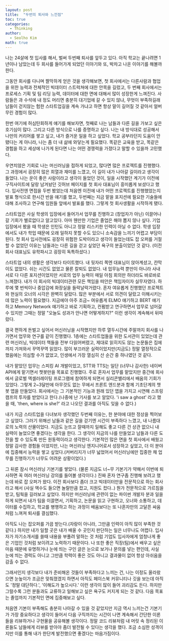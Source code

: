 ```yaml
---
layout: post
title:  "두번의 퇴사와 느낀점"
toc: true
categories: 
  - Thinking
author:
  - Seolho Kim
math: true
---
```

나는 24살에 첫 입사를 해서, 벌써 두번째 퇴사를 앞두고 있다. 아직 학교는 끝나려면 1년이나 남았는데 두 회사를 들어가게 되었던 이야기와 또, 박차고 나온 이야기를 해볼까 한다.

그동안 회사를 다니며 짤막하게 얻은 것을 생각해보면,
첫 회사에서는 다른사람과 협업을 위한 능력과 전체적인 빅데이터 스트럭쳐에 대한 안목을 길렀고, 두 번째 회사에서는 프로세스 기획 및 팀 리딩 능력, 데이터에 대한 면에 대해서 많이 성장한게 느껴진다.
사람들은 과 수석에 내 정도 머리면 충분히 대기업에 갈 수 있지 않냐, 무엇이 부족하길래 남들이 걷지않는 험한 스타트업길을 계속 가냐고 하면 항상 말이 길어질 것 같아서 얼버무린 경험이 많다.

한번 여기에 허심탄회하게 얘기를 해보자면, 첫째로 나는 남들과 다른 길을 가보고 싶은 호기심이 많다. 그리고 다른 방식으로 나를 증명하고 싶다. 나는 내 방식대로 성공해서 나만의 커리어를 쌓고 싶고, 내가 즐거운 일을 하고 싶었다. 학교 공부라던지 도움이 안됐다는 게 아니라, 나는 좀 더 내 삶에 와닿는게 필요했다. 똑같은 교육을 받고, 똑같은 경험을 하고 세상에 나가게 된다면 나는 어떤 경쟁력을 가졌다고 말할 수 있을까 고민했다. 

우연치않은 기회로 나는 머신러닝을 접하게 되었고, 많다면 많은 프로젝트를 진행했다. 그 과정에서 굉장히 많은 희열과 재미를 느꼈고, 이 길이 내가 나아갈 길이라고 생각이 들었다. 나는 운이 좋은 사람이라고 생각이 들었던 것이, 일을 시작했던 계기가 이전에 구직사이트에 달랑 남겨놨던 깃허브 페이지를 첫 회사 대표님이 흥미롭게 보셨다고 했다. 입사전엔 면접을 두번 봤었는데 처음엔 이전에 내가 어떤 프로젝트를 진행했었는지 발표 형식으로 한시간 반을 얘기를 했고, 두번째는 지금 맡을 포지션에 필요한 기술들에 대해 조사하고 연구해 임원들 앞에서 발표를 했다. 그렇게 첫 회사생활을 시작하게 됐다.

스타트업은 사실 학생의 입장에서 들어가서 업무를 진행하고 (창업자가 아닌) 이끌어나갈 기회가 별로없다고 알고있다. 아마 웬만한 기업은 졸업은 해야 뽑지 않나 싶다. 기업 입장에서 봤을 때 학생은 인턴도 아니고 정말 리스키한 인력이 아닐 수 없다. 학생 입장에서도 내가 학업 때문에 오래 일하지 못할 수도 있으니 소속감을 느끼기 어렵고 부담이 된다. 첫 회사 입사전에도 굉장히 위험한 도박이라고 생각이 들었는데도 잡 오퍼를 거절할 수 없었던 이유는 남들과는 다른 길을 걷고 싶었던 욕구의 분출이었던 것 같다. (이전 회사 대표님도 유학파시고 굉장히 독특하셨다.)

스타트업 내의 생활은 생각보다 타이트했다. 내 뒷자리 쪽엔 대표님이 앉아계셨고, 칸막이도 없었다. 쉬는 시간도 없었고 물론 칼퇴도 없었다. 내 업무능력
뿐만이 아니라 사내 서로 다 다른 포지션이었지만 서로의 업무 능력이 매일 아침 회의만 하더라도 바로바로 느껴졌다. 내가 이 회사의 빅데이터관련 모든 책임을 떠안은 책임자이자 실무자였다. 하루에 몇 번씩이나 중압감에 화장실을 들락날락거렸다. 혼자 여유롭게 진행했던 프로젝트와 현실의 오너의 시각은 완벽히 달랐다. 많은 부분에서 서로 의견이 달랐고 이해시키는데 많은 노력이 필요했다. 지금에야 아주 조금~ 여유롭게 ELMO 얘기하고 BERT 얘기하고 Memory Network 얘기하고 바로 기획하고, 컨펌받고 연구하면서 업무로 넘어갈 수 있지만 그때는 정말 "오늘도 성과가 안나면 어떻게하지?" 이런 생각이 계속해서 뒤따랐다.

결국 편하게 돈벌고 싶어서 머신러닝을 시작했지만 하루 열두시간에 주말까지 회사를 나가면서 업무와 연구를 같이 진행했다. 1층에는 스타트업들을 위한 도서관이 있었는데 관련 머신러닝, 빅데이터 책들을 전부 다읽어버렸고, 제대로 읽히지도 않는 논문들은 집에까지 가져와서 꾸역꾸역 읽었다. 많이 부끄러운 실력이었지만(지금도) 정말 열정적으로 했음에는 의심할 수가 없었고, 인생에서 가장 열심히 산 순간 중 하나였던 것 같다.

내가 맡았던 업무는 스피킹 AI 개발이었고, STT와 TTS는 일단 (너무나 감사한) 네이버API에게 맡기면서 챗봇만을 목표로 진행했다. 주로 혼자서 업무를 맡았지만 중간에 회사에서 글로벌 엑셀러레이팅 프로그램에 참여하게 되면서 실리콘밸리에서 배움의 기회가 있었다. 그렇게 2~3달만에 아무것도 없는 무에서 프론트 엔드분과 함께 기초단계의 챗봇 앱을 만들었다. 회사에서는 그 기본적인 기능과 원래 있던 앱을 가지고 시연해 스프링캠프의 투자를 받았다고 한다.(나중에 난 기사를 보고 알았다. 'i saw a ghost' 라고 했을 때, 'then, where is she?' 라고 나오던 결과를 아직도 잊을 수 없다.)

내가 지금 스타트업을 다녀보자 생각했던 두번째 이유는, 한 분야에 대한 정상을 찍어보고 싶었다. 그러기 위해선 남들과 같은 길을 걷기엔 시간이 부족하다 느꼈고, 내 나름대로의 노력의 산물이었다. 지금도 눈뜨고 잘때까지 일해도 좋고 다른 건 상관 없으니 내 실력이 늘었으면 좋겠다는 생각을 한다. 그 생각이 지금의 나를 만들었고 남들과 다른 도전을 할 수 있도록 만든 원동력이라고 생각한다. 기본적인 많은 면을 첫 회사에서 배웠고 정말 감사한 경험들 이었지만, 나는 머신러닝 엔지니어로서 성장하고 싶었고, 더 이 분야에 집중해서 능력을 쌓고 싶었다.(커버리지가 너무 넓었어서 머신러닝에만 집중한 채 업무를 진행하기가 너무도 어려운 상황이었다.)

그 뒤론 잠시 머신러닝 기본기를 쌓았다. (물론 지금도 너~무 기본기가 약해서 이번에 퇴사하면 꼭 여러 머신러닝 강의를 들어볼 생각이다.) 진짜 혼자 연구좀 진행해 보려고 했는데 바로 잡 오퍼가 왔다. 이전 회사보다 좀더 크고 빅데이터만을 전문적으로 하는 회사라고 해서 (사실 액수도 들으면 놀랄만큼 컸고, 지원도 컸다..) 뭔가 전문적으로 가르침을 받고, 팀웍을 길러보고 싶었다. 하지만 머신러닝에 관련이 없는 파이썬 개발자 분과 일을 하게 되면서 내가 팀을 이끌면서, 기획하고, 논문을 읽고 구현하고, 오너와 소통하고, 데이터를 수집하고, 학교를 병행하고 하는 과정이 배움보다는 또 나혼자만의 고달픈 싸움처럼 느껴져 퇴사를 결심했다.

아직도 나는 잡오퍼를 가끔 받는다.(자랑이 아니라, 그만큼 인력이 아직 많이 부족한 것 같다.) 하지만 내가 일할 곳은 내가 배울 수  곳인지 판단하는 일은 너무나도 어렵다. 입사자가 자기소개서를 쓸때 내용을 부풀려 말하는 것 처럼 기업도 입사자에게 엄청나게 좋은 기업인 것처럼 보이려고 노력하기 때문이다. 나 또한 좋은 직장(팀)에서 배우고 싶은 마음 때문에 유명하거나 눈에 띄는 구인 글은 눈으로 보거나 문의를 넣는 편인데, 사실 눈에 띄는 경력도 아니고 그만큼 학력이 좋은 것도 아니고 결과물이 없어 항상 아쉬움을 감출 수 없다. 

그래서인지 생각보다 내가 준비해온 것들이 부족하다고 느끼는 건, 나는 이정도 올라왔으면 눈높이가 조금은 맞춰졌겠지 하면서 아직도 페이스북 커뮤니티나 깃을 보는데 아직도 '정말 대단하다.', '이해도가 높으시다.' 이런 생각이 많이 들어 괴리감도 든다. 하지만 그럴수록 그런 분들과도 교류하고 일해보고 싶은 욕구도 커지게 되는 것 같다. 다음 목표는 졸업까지 기본적인 면에 집중해보고 싶다. 

처음엔 기본이 부족해도 충분히 나아갈 수 있을 것 같았지만 지금 역시 느끼는건 기본기가 가장 중요하다고 생각이 들어서 다음 구직까지는 시간이 나면 계속해서 간단한 이론들을 리뷰하거나 구현물을 공유해볼 생각이다. 정말 코드 리뷰처럼 내 머릿 속 정리된 이론들도 남들에게 리뷰를 받아야 좀더 발전될 수 있다는 생각을 했다. 조금 소심한 성격이지만 이를 통해 내가 한단계 발전했으면 좋겠다는 마음가짐이다.



 
